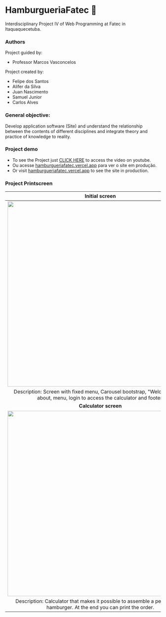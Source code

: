 # HamburgueriaFatec :hamburger:
Interdisciplinary Project IV of Web Programming at Fatec in Itaquaquecetuba. 

### Authors
Project guided by:
- Professor Marcos Vasconcelos

Project created by:
- Felipe dos Santos
- Alifer da Silva
- Juan Nascimento
- Samuel Junior
- Carlos Alves

### General objective: 
Develop application software (Site) and understand the relationship between the contents of different disciplines and integrate theory and practice of knowledge to reality.

### Project demo
- To see the Project just [CLICK HERE](https://youtu.be/wi5DUmruLJs) to access the video on youtube.
- Ou acesse [hamburgueriafatec.vercel.app](https://hamburgueriafatec.vercel.app/) para ver o site em produção.
- Or visit [hamburgueriafatec.vercel.app](https://hamburgueriafatec.vercel.app/) to see the site in production.

### Project Printscreen

| Initial screen |
| :---: |
| <img src="https://github.com/EuCarlos/HamburgueriaFatec/blob/main/images_telas/index_tela.jpg?raw=true" width="600">
| Description: Screen with fixed menu, Carousel bootstrap, "Welcome" area, about, menu, login to access the calculator and footer. |
| **Calculator screen** |
| <img src="https://github.com/EuCarlos/HamburgueriaFatec/blob/main/images_telas/calculadora_tela.jpg?raw=true" width="600"> |
| Description: Calculator that makes it possible to assemble a personalized hamburger. At the end you can print the order. |
